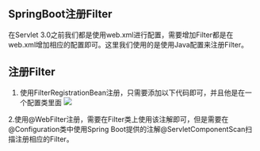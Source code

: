 ## SpringBoot注册Filter
在Servlet 3.0之前我们都是使用web.xml进行配置，需要增加Filter都是在web.xml增加相应的配置即可。这里我们使用的是使用Java配置来注册Filter。


## 注册Filter
1. 使用FilterRegistrationBean注册，只需要添加以下代码即可，并且他是在一个配置类里面
![](https://swapp-images.oss-cn-hangzhou.aliyuncs.com/user-head-img/20170711/0f9ac62b97588134cf8eab3d1e938deg.png)


2.使用@WebFilter注册，需要在Filter类上使用该注解即可，但是需要在@Configuration类中使用Spring Boot提供的注解@ServletComponentScan扫描注册相应的Filter。

